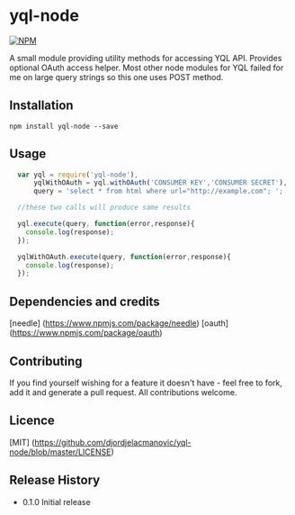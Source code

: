 yql-node
=========
[![NPM](https://nodei.co/npm/yql-node.png?compact=true)](https://nodei.co/npm/yql-node/)

A small module providing utility methods for accessing YQL API. Provides optional OAuth access helper.
Most other node modules for YQL failed for me on large query strings so this one uses POST method.

## Installation

` npm install yql-node --save `

## Usage
```javascript
  var yql = require('yql-node'),
      yqlWithOAuth = yql.withOAuth('CONSUMER KEY','CONSUMER SECRET'),
      query = 'select * from html where url="http://example.com"; ';

  //these two calls will produce same results

  yql.execute(query, function(error,response){
    console.log(response);
  });

  yqlWithOAuth.execute(query, function(error,response){
    console.log(response);
  });
```
## Dependencies and credits

[needle] (https://www.npmjs.com/package/needle)
[oauth]  (https://www.npmjs.com/package/oauth)

## Contributing

If you find yourself wishing for a feature it doesn't have - feel free to fork, add it and generate a pull request.
All contributions welcome.

## Licence

[MIT] (https://github.com/djordjelacmanovic/yql-node/blob/master/LICENSE)

## Release History

* 0.1.0 Initial release
